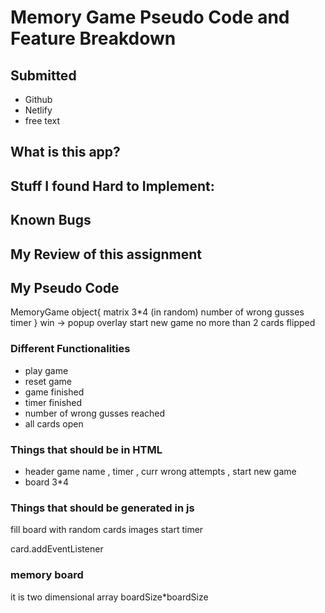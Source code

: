 # Memory Game Pseudo Code and Feature Breakdown

## Submitted 
- Github
- Netlify
- free text

## What is this app?
 

## Stuff I found Hard to Implement:
  

## Known Bugs


## My Review of this assignment



## My Pseudo Code 
MemoryGame object{
	matrix 3*4 (in random)
	number of wrong gusses
	timer
}
win -> popup overlay start new game
no more than 2 cards flipped
	
### Different Functionalities
- play game
- reset game
- game finished
- timer finished
- number of wrong gusses reached
- all cards open

### Things that should be in HTML
- header game name , timer , curr wrong attempts , start new game
- board 3*4


### Things that should be generated in js

fill board with random cards images
start timer

card.addEventListener



### memory board
it is two dimensional array boardSize\*boardSize
